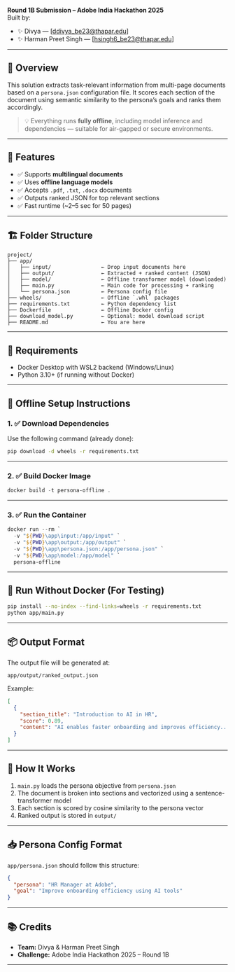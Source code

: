 **Round 1B Submission – Adobe India Hackathon 2025**  
Built by:  
- ✨ Divya — [ddivya_be23@thapar.edu]  
- ✨ Harman Preet Singh — [hsingh6_be23@thapar.edu]  

---

## 🚀 Overview

This solution extracts task-relevant information from multi-page documents based on a `persona.json` configuration file. It scores each section of the document using semantic similarity to the persona’s goals and ranks them accordingly.

> 💡 Everything runs **fully offline**, including model inference and dependencies — suitable for air-gapped or secure environments.

---

## 🧠 Features

- ✅ Supports **multilingual documents**
- ✅ Uses **offline language models**
- ✅ Accepts `.pdf`, `.txt`, `.docx` documents
- ✅ Outputs ranked JSON for top relevant sections
- ✅ Fast runtime (~2–5 sec for 50 pages)

---

## 🏗️ Folder Structure

```
project/
├── app/
│   ├── input/                ← Drop input documents here
│   ├── output/               ← Extracted + ranked content (JSON)
│   ├── model/                ← Offline transformer model (downloaded)
│   ├── main.py               ← Main code for processing + ranking
│   └── persona.json          ← Persona config file
├── wheels/                   ← Offline `.whl` packages
├── requirements.txt          ← Python dependency list
├── Dockerfile                ← Offline Docker config
├── download_model.py         ← Optional: model download script
├── README.md                 ← You are here
```

---

## 🔧 Requirements

- Docker Desktop with WSL2 backend (Windows/Linux)
- Python 3.10+ (if running without Docker)

---

## 🔌 Offline Setup Instructions

### 1. ✅ Download Dependencies

Use the following command (already done):

```bash
pip download -d wheels -r requirements.txt
```

---

### 2. ✅ Build Docker Image

```powershell
docker build -t persona-offline .
```

---

### 3. ✅ Run the Container

```powershell
docker run --rm `
  -v "${PWD}\app\input:/app/input" `
  -v "${PWD}\app\output:/app/output" `
  -v "${PWD}\app\persona.json:/app/persona.json" `
  -v "${PWD}\app\model:/app/model" `
  persona-offline
```

---

## 🧪 Run Without Docker (For Testing)

```bash
pip install --no-index --find-links=wheels -r requirements.txt
python app/main.py
```

---

## 📦 Output Format

The output file will be generated at:

```
app/output/ranked_output.json
```

Example:
```json
[
  {
    "section_title": "Introduction to AI in HR",
    "score": 0.89,
    "content": "AI enables faster onboarding and improves efficiency..."
  }
]
```

---

## 🧠 How It Works

1. `main.py` loads the persona objective from `persona.json`
2. The document is broken into sections and vectorized using a sentence-transformer model
3. Each section is scored by cosine similarity to the persona vector
4. Ranked output is stored in `output/`

---

## 📥 Persona Config Format

`app/persona.json` should follow this structure:

```json
{
  "persona": "HR Manager at Adobe",
  "goal": "Improve onboarding efficiency using AI tools"
}
```

---

## 📚 Credits

- **Team:** Divya & Harman Preet Singh    
- **Challenge:** Adobe India Hackathon 2025 – Round 1B

---

